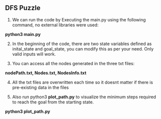 ## DFS Puzzle

1. We can run the code by Executing the main.py using the following command, no external libraries were used:

**python3 main.py**

2. In the beginning of the code, there are two state variables defined as inital_state and goal_state, you can modify this as per your need. Only valid inputs will work.

3. You can access all the nodes generated in the three txt files:

**nodePath.txt, Nodes.txt, NodesInfo.txt**

4. All the txt files are overwritten each time so it doesnt matter if there is pre-existing data in the files

5. Also run python3 **plot_path.py** to visualize the minimum steps required to reach the goal from the starting state.

**python3 plot_path.py**
